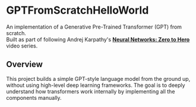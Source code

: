 # GPTFromScratchHelloWorld

An implementation of a Generative Pre-Trained Transformer (GPT) from scratch.  
Built as part of following Andrej Karpathy's **[Neural Networks: Zero to Hero](https://www.youtube.com/playlist?list=PLAqhIrjkxbuWI23v9cThsA9GvCAUhRvKZ)** video series.

## Overview

This project builds a simple GPT-style language model from the ground up, without using high-level deep learning frameworks. The goal is to deeply understand how transformers work internally by implementing all the components manually.

